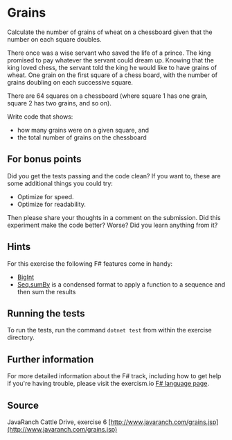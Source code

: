 # Grains

Calculate the number of grains of wheat on a chessboard given that the number
on each square doubles.

There once was a wise servant who saved the life of a prince. The king
promised to pay whatever the servant could dream up. Knowing that the
king loved chess, the servant told the king he would like to have grains
of wheat. One grain on the first square of a chess board, with the number
of grains doubling on each successive square.

There are 64 squares on a chessboard (where square 1 has one grain, square 2 has two grains, and so on).

Write code that shows:
- how many grains were on a given square, and
- the total number of grains on the chessboard

## For bonus points

Did you get the tests passing and the code clean? If you want to, these
are some additional things you could try:

- Optimize for speed.
- Optimize for readability.

Then please share your thoughts in a comment on the submission. Did this
experiment make the code better? Worse? Did you learn anything from it?

## Hints
For this exercise the following F# features come in handy:
- [BigInt](https://msdn.microsoft.com/en-us/visualfsharpdocs/conceptual/numerics.biginteger-structure-%5Bfsharp%5D)
- [Seq.sumBy](https://msdn.microsoft.com/en-us/visualfsharpdocs/conceptual/seq.sumby%5B't,%5Eu%5D-function-%5Bfsharp%5D) is a condensed format to apply a function to a sequence and then sum the results

## Running the tests

To run the tests, run the command `dotnet test` from within the exercise directory.

## Further information

For more detailed information about the F# track, including how to get help if
you're having trouble, please visit the exercism.io [F# language page](http://exercism.io/languages/fsharp/resources).

## Source

JavaRanch Cattle Drive, exercise 6 [http://www.javaranch.com/grains.jsp](http://www.javaranch.com/grains.jsp)

